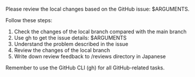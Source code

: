 Please review the local changes based on the GitHub issue: $ARGUMENTS.

Follow these steps:

1. Check the changes of the local branch compared with the main branch
2. Use gh to get the issue details: $ARGUMENTS
3. Understand the problem described in the issue
4. Review the changes of the local branch
5. Write down review feedback to /reviews directory in Japanese

Remember to use the GitHub CLI (gh) for all GitHub-related tasks.